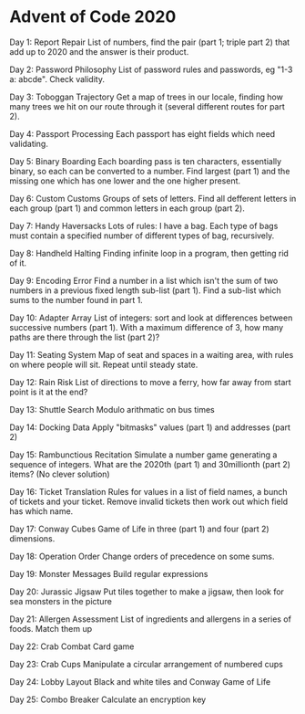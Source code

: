 # Advent of Code 2020

Day 1: Report Repair
List of numbers, find the pair (part 1; triple part 2) that add up to 2020 and
the answer is their product.

Day 2: Password Philosophy
List of password rules and passwords, eg "1-3 a: abcde". Check validity.

Day 3: Toboggan Trajectory
Get a map of trees in our locale, finding how many trees we hit on our route
through it (several different routes for part 2).

Day 4: Passport Processing
Each passport has eight fields which need validating.

Day 5: Binary Boarding
Each boarding pass is ten characters, essentially binary, so each can be
converted to a number. Find largest (part 1) and the missing one which has one
lower and the one higher present.

Day 6: Custom Customs
Groups of sets of letters. Find all defferent letters in each group (part 1)
and common letters in each group (part 2).

Day 7: Handy Haversacks
Lots of rules: I have a bag. Each type of bags must contain a specified number
of different types of bag, recursively.

Day 8: Handheld Halting
Finding infinite loop in a program, then getting rid of it.

Day 9: Encoding Error
Find a number in a list which isn't the sum of two numbers in a previous fixed
length sub-list (part 1). Find a sub-list which sums to the number found in part 1.

Day 10: Adapter Array
List of integers: sort and look at differences between successive numbers (part 1).
With a maximum difference of 3, how many paths are there through the list (part 2)?

Day 11: Seating System
Map of seat and spaces in a waiting area, with rules on where people will sit.
Repeat until steady state.

Day 12: Rain Risk
List of directions to move a ferry, how far away from start point is it at the end?

Day 13: Shuttle Search
Modulo arithmatic on bus times

Day 14: Docking Data
Apply "bitmasks" values (part 1) and addresses (part 2)

Day 15: Rambunctious Recitation
Simulate a number game generating a sequence of integers. What are the 2020th
(part 1) and 30millionth (part 2) items? (No clever solution)

Day 16: Ticket Translation
Rules for values in a list of field names, a bunch of tickets and your ticket.
Remove invalid tickets then work out which field has which name.

Day 17: Conway Cubes
Game of Life in three (part 1) and four (part 2) dimensions.

Day 18: Operation Order
Change orders of precedence on some sums.

Day 19: Monster Messages
Build regular expressions

Day 20: Jurassic Jigsaw
Put tiles together to make a jigsaw, then look for sea monsters in the picture

Day 21: Allergen Assessment
List of ingredients and allergens in a series of foods. Match them up

Day 22: Crab Combat
Card game

Day 23: Crab Cups
Manipulate a circular arrangement of numbered cups

Day 24: Lobby Layout
Black and white tiles and Conway Game of Life

Day 25: Combo Breaker
Calculate an encryption key
